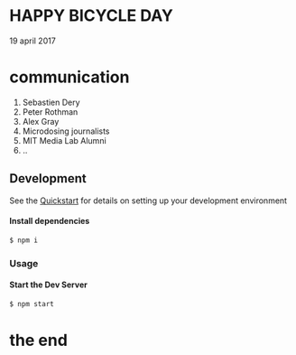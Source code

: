 

# HAPPY BICYCLE DAY
19 april 2017


# communication
1. Sebastien Dery
2. Peter Rothman
3. Alex Gray
4. Microdosing journalists
5. MIT Media Lab Alumni
6. ..


## Development

See the [Quickstart](http://docs.init.ai/docs/quickstart) for details on setting up your development environment


#### Install dependencies
```bash
$ npm i
```

### Usage
#### Start the Dev Server
```bash
$ npm start
```
# the end


